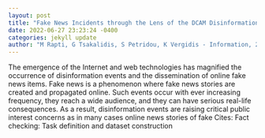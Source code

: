 ```yaml
--- 
layout: post 
title: "Fake News Incidents through the Lens of the DCAM Disinformation Blueprint" 
date: 2022-06-27 23:23:24 -0400 
categories: jekyll update 
author: "M Rapti, G Tsakalidis, S Petridou, K Vergidis - Information, 2022" 
--- 
```

The emergence of the Internet and web technologies has magnified the occurrence of disinformation events and the dissemination of online fake news items. Fake news is a phenomenon where fake news stories are created and propagated online. Such events occur with ever increasing frequency, they reach a wide audience, and they can have serious real-life consequences. As a result, disinformation events are raising critical public interest concerns as in many cases online news stories of fake Cites: Fact checking: Task definition and dataset construction